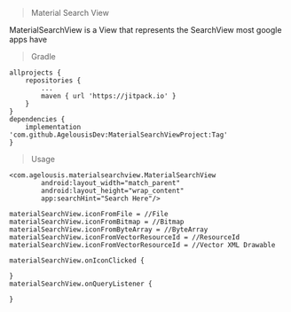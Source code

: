 [logo]: https://raw.githubusercontent.com/AgelousisDev/MaterialSearchViewProject/master/material_search_view.jpg

> Material Search View

MaterialSearchView is a View that represents the SearchView most google apps have

> Gradle
```
allprojects {
	repositories {
		...
		maven { url 'https://jitpack.io' }
	}
}
dependencies {
	implementation 'com.github.AgelousisDev:MaterialSearchViewProject:Tag'
}
```

> Usage
```
<com.agelousis.materialsearchview.MaterialSearchView
        android:layout_width="match_parent"
        android:layout_height="wrap_content"
        app:searchHint="Search Here"/>
```
```
materialSearchView.iconFromFile = //File
materialSearchView.iconFromBitmap = //Bitmap
materialSearchView.iconFromByteArray = //ByteArray
materialSearchView.iconFromVectorResourceId = //ResourceId
materialSearchView.iconFromVectorResourceId = //Vector XML Drawable
        
materialSearchView.onIconClicked {
            
}
materialSearchView.onQueryListener { 
            
}
```
